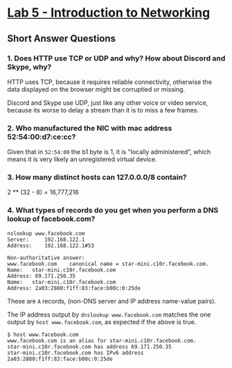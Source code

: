 # [Lab 5 - Introduction to Networking](https://decal.ocf.berkeley.edu/archives/2020-fall/labs/b5)

## Short Answer Questions

### 1. Does HTTP use TCP or UDP and why? How about Discord and Skype, why?

HTTP uses TCP, because it requires reliable connectivity, otherwise the data displayed on the browser might be corruptied or missing.

Discord and Skype use UDP, just like any other voice or video service, because its worse to delay a stream than it is to miss a few frames.

### 2. Who manufactured the NIC with mac address 52:54:00:d7:ce:cc?

Given that in ```52:54:00``` the b1 byte is 1, it is "locally administered", which means it is very likely an unregistered virtual device.

### 3. How many distinct hosts can 127.0.0.0/8 contain?

2 ** (32 - 8) = 16,777,216

### 4. What types of records do you get when you perform a DNS lookup of facebook.com?

```
nslookup www.facebook.com
Server:		192.168.122.1
Address:	192.168.122.1#53

Non-authoritative answer:
www.facebook.com	canonical name = star-mini.c10r.facebook.com.
Name:	star-mini.c10r.facebook.com
Address: 69.171.250.35
Name:	star-mini.c10r.facebook.com
Address: 2a03:2880:f1ff:83:face:b00c:0:25de
```
These are ```A``` records, (non-DNS server and IP address name-value pairs).

The IP address output by ```dnslookup www.facebook.com``` matches the one output by ```host www.facebook.com```, as expected if the above is true.

```
$ host www.facebook.com
www.facebook.com is an alias for star-mini.c10r.facebook.com.
star-mini.c10r.facebook.com has address 69.171.250.35
star-mini.c10r.facebook.com has IPv6 address 2a03:2880:f1ff:83:face:b00c:0:25de
```
